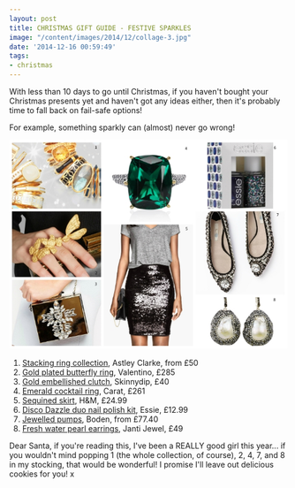 ```yaml
---
layout: post
title: CHRISTMAS GIFT GUIDE - FESTIVE SPARKLES
image: "/content/images/2014/12/collage-3.jpg"
date: '2014-12-16 00:59:49'
tags:
- christmas
---
```


With less than 10 days to go until Christmas, if you haven't bought  your Christmas presents yet and haven't got any ideas either, then it's probably time to fall back on fail-safe options!

For example, something sparkly can (almost) never go wrong!

![](/content/images/2014/12/collage-2.jpg)

1. <a href="http://www.astleyclarke.com/uk/rings/stacking-ring-collection" target="_blank">Stacking ring collection</a>, Astley Clarke, from £50
2. <a href="http://www.net-a-porter.com/product/470868/Valentino/gold-plated-three-finger-butterfly-ring" target="_blank">Gold plated butterfly ring</a>, Valentino, £285
3. <a href="http://www.asos.com/skinny-dip/skinnydip-gold-embellished-clutch-bag/prod/pgeproduct.aspx?iid=4468847&clr=Gold&SearchQuery=gold+clutch&pgesize=32&pge=1&totalstyles=32&gridsize=3&gridrow=1&gridcolumn=3" target="_blank">Gold embellished clutch</a>, Skinnydip, £40
4. <a href="http://www.caratlondon.com/web/product/en/3716?antiCache=14186853158844429C4377AC402A7CED3EB6DEFDCBCE6" target="_blank">Emerald cocktail ring</a>, Carat, £261
5. <a href="http://www.hm.com/gb/product/51707?article=51707-A&fromSearch=sequin&cm_vc=SEARCH#article=51707-A" target="_blank">Sequined skirt</a>, H&M, £24.99
6. <a href="http://www.boots.com/en/Essie-Nail-Polish-Disco-Dazzle-Duo-Kit_1436081/" target="_blank">Disco Dazzle duo nail polish kit</a>, Essie, £12.99
7. <a href="http://www.boden.co.uk/en-GB/Womens-Shoes-Boots/Flats/AR642/Womens-Jewelled-Pump.html" target="_blank">Jewelled pumps</a>, Boden, from £77.40
8. <a href="http://jantijewel.com/earrings/fresh-water-pearl.html" target="_blank">Fresh water pearl earrings</a>, Janti Jewel, £49

Dear Santa, if you're reading this, I've been a REALLY good girl this year... if you wouldn't mind popping 1 (the whole collection, of course), 2, 4, 7, and 8 in my stocking, that would be wonderful! I promise I'll leave out delicious cookies for you! x
